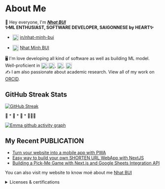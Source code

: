# About Me

👋 Hey everyone, I'm ***[Nhat BUI](https://portfolio-update-rho.vercel.app/)*** <br>
**✨ML ENTHUSIAST, SOFTWARE DEVELOPER, SAIGONNESE by HEART✨**

- <img align="center" src="https://encrypted-tbn0.gstatic.com/images?q=tbn:ANd9GcRQYTYe0ckRXlaTcdYC-zFm4lKeDL8OhcB0OiZkb3rJdUTotfm5nmVYoL__0g&s" title = "LinkedIN" alt="" height="20" /> [in/nhat-minh-bui](https://www.linkedin.com/in/nhat-minh-bui-9142561b7/) 


- <img align="center" src="https://upload.wikimedia.org/wikipedia/commons/0/06/ORCID_iD.svg" title = "ORCID" alt="" width="20" /> [Nhat Minh BUI](https://orcid.org/0009-0000-8532-7464)

🖥️ I'm love developing all kind of software as well as building ML model. <br>
Well-proficient in <img align="center" src="https://upload.wikimedia.org/wikipedia/commons/c/c3/Python-logo-notext.svg" title = "Python" alt="" width="20" />,<img align="center" src="https://cdn4.iconfinder.com/data/icons/logos-and-brands/512/181_Java_logo_logos-1024.png" title = "JAVA" alt="" width="20" />, <img align="center" src="https://upload.wikimedia.org/wikipedia/commons/thumb/1/18/ISO_C%2B%2B_Logo.svg/1822px-ISO_C%2B%2B_Logo.svg.png" title = "C/C++" alt="" width="20" />, <img align="center" src="https://upload.wikimedia.org/wikipedia/commons/c/c6/PyTorch_logo_black.svg" title ="PyTorch" alt="" height = "20"/>
<br>
✍️ I am also passionate about academic research. View all of my work on [ORCID](https://orcid.org/0009-0000-8532-7464).

## GitHub Streak Stats

[![GitHub Streak](https://github-readme-streak-stats.herokuapp.com?user=loanngo99&theme=merko&border_radius=10)](https://git.io/streak-stats) 

🚀 * 🚀 * 🚀 * 👩🏻‍🚀

[![Emma github activity graph](https://github-readme-activity-graph.vercel.app/graph?username=loanngo99&theme=merko)](https://github.com/ashutosh00710/github-readme-activity-graph)

## My Recent PUBLICATION

* [Turn your website into a mobile app with PWA](https://medium.com/p/5451838798cc)
* [Easy way to build your own SHORTEN URL WebApp with NextJS](https://medium.com/p/17ae9152a74f)
* [Building a Pick-Me Game with Next.js and Google Sheets Integration API](https://medium.com/p/0418b27a49b9)

You can also visit my website to know moẻ about me [Nhat BUI](https://portfolio-update-rho.vercel.app/)

<details>
  <summary>Licenses & certifications</summary>
  
  ## Licenses & certifications

  |     |     |
  | --- | --- |
  | [![IT support](./images/imgs/GCC_badge_IT_Support_1000x1000.png)](https://www.credly.com/badges/b8062aec-7982-45f5-99ea-3aa5b41d4669)  | [![PM](./images/imgs/GCC_badge_PGM_1000x1000.png)](https://www.credly.com/badges/42a22304-3d12-49a1-a01a-689bd652b892)  | 
  
</details>
